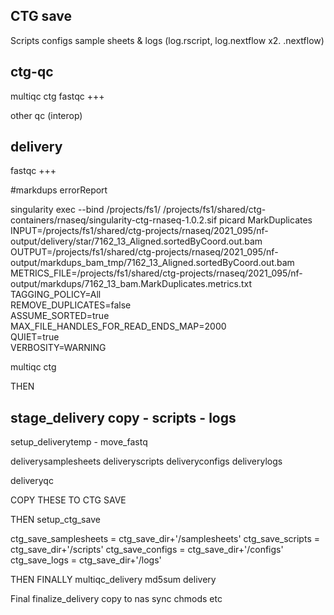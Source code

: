 

## CTG save


Scripts
configs
sample sheets &
logs (log.rscript, log.nextflow x2. .nextflow)

## ctg-qc

multiqc ctg
fastqc +++

other qc
(interop)


## delivery
fastqc +++




#markdups errorReport

singularity exec --bind /projects/fs1/  /projects/fs1/shared/ctg-containers/rnaseq/singularity-ctg-rnaseq-1.0.2.sif picard MarkDuplicates \
     INPUT=/projects/fs1/shared/ctg-projects/rnaseq/2021_095/nf-output/delivery/star/7162_13_Aligned.sortedByCoord.out.bam \
     OUTPUT=/projects/fs1/shared/ctg-projects/rnaseq/2021_095/nf-output/markdups_bam_tmp/7162_13_Aligned.sortedByCoord.out.bam \
     METRICS_FILE=/projects/fs1/shared/ctg-projects/rnaseq/2021_095/nf-output/markdups/7162_13_bam.MarkDuplicates.metrics.txt \
     TAGGING_POLICY=All \
     REMOVE_DUPLICATES=false \
     ASSUME_SORTED=true \
     MAX_FILE_HANDLES_FOR_READ_ENDS_MAP=2000 \
     QUIET=true \
     VERBOSITY=WARNING





multiqc ctg

THEN

stage_delivery
copy - scripts - logs
-------
setup_deliverytemp -
move_fastq


deliverysamplesheets
deliveryscripts
deliveryconfigs
deliverylogs

deliveryqc

COPY THESE TO CTG SAVE


THEN
setup_ctg_save

ctg_save_samplesheets = ctg_save_dir+'/samplesheets'
ctg_save_scripts = ctg_save_dir+'/scripts'
ctg_save_configs = ctg_save_dir+'/configs'
ctg_save_logs =  ctg_save_dir+'/logs'



THEN FINALLY
multiqc_delivery
md5sum delivery


Final
finalize_delivery
copy to nas sync
chmods etc
